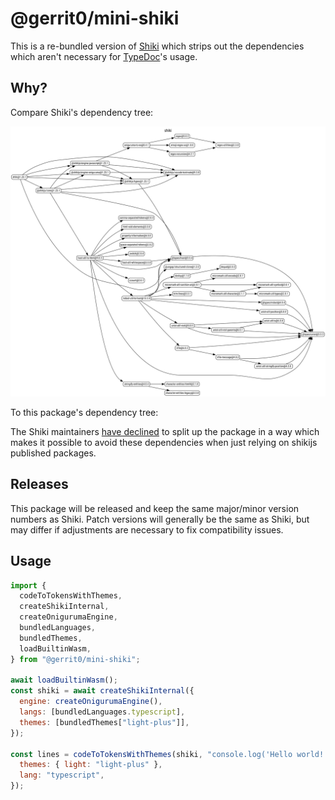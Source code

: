 # @gerrit0/mini-shiki

This is a re-bundled version of [Shiki](https://shiki.style/) which strips out
the dependencies which aren't necessary for [TypeDoc](https://typedoc.org/)'s usage.

## Why?

Compare Shiki's dependency tree:

<img src="static/shiki-dependency-tree.svg">

To this package's dependency tree:

<!-- <img src="static/mini-shiki-dependency-tree.svg"> -->

The Shiki maintainers [have declined](https://github.com/shikijs/shiki/issues/844) to split
up the package in a way which makes it possible to avoid these dependencies when just relying
on shikijs published packages.

## Releases

This package will be released and keep the same major/minor version numbers as Shiki.
Patch versions will generally be the same as Shiki, but may differ if adjustments are
necessary to fix compatibility issues.

## Usage

```js
import {
  codeToTokensWithThemes,
  createShikiInternal,
  createOnigurumaEngine,
  bundledLanguages,
  bundledThemes,
  loadBuiltinWasm,
} from "@gerrit0/mini-shiki";

await loadBuiltinWasm();
const shiki = await createShikiInternal({
  engine: createOnigurumaEngine(),
  langs: [bundledLanguages.typescript],
  themes: [bundledThemes["light-plus"]],
});

const lines = codeToTokensWithThemes(shiki, "console.log('Hello world!')", {
  themes: { light: "light-plus" },
  lang: "typescript",
});
```
